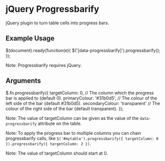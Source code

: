# jQuery Progressbarify
jQuery plugin to turn table cells into progress bars.

## Example Usage
  $(document).ready(function(e){
      $('[data-progressbarify]').progressbarify();
  });

Note: Progressbarify requires jQuery.


## Arguments
  $.fn.progressbarify({
      targetColumn:    0,            // The column which the progress bar is applied to (default 0).
      primaryColour:   '#31b0d5',    // The colour of the left side of the bar (default #31b0d5).
      secondaryColour: 'transparent' // The colour of the right side of the bar (default transparent).
  });

Note: The value of targetColumn can be given as the value of the `data-progressbarify` attribute on the table.

Note: To apply the progress bar to multiple columns you can chain progressbarify calls, like `$('#mytable').progressbarify({ targetColumn: 0 }).progressbarify({ targetColumn: 2 })`.

Note: The value of targetColumn should start at 0.
